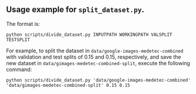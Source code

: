 ## Usage example for `split_dataset.py`.

The format is:
```
python scripts/divide_dataset.py INPUTPATH WORKINGPATH VALSPLIT TESTSPLIT
```

For example, to split the dataset in `data/google-images-medetec-combined` with validation and test splits of 0.15 and 0.15, respectively, and save the new dataset in `data/gimages-medetec-combined-split`, execute the following command:
```
python scripts/divide_dataset.py 'data/google-images-medetec-combined' 'data/gimages-medetec-combined-split' 0.15 0.15
```
